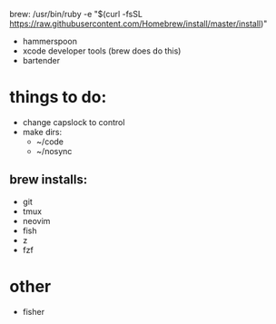 brew: /usr/bin/ruby -e "$(curl -fsSL https://raw.githubusercontent.com/Homebrew/install/master/install)"

* hammerspoon
* xcode developer tools (brew does do this)
* bartender

# things to do:

* change capslock to control
* make dirs:
	* ~/code
	* ~/nosync


## brew installs:

* git
* tmux
* neovim
* fish
* z
* fzf

# other

* fisher


